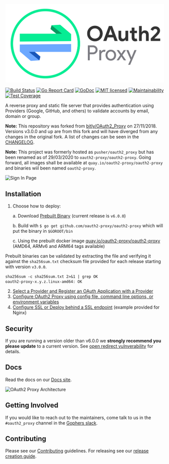 ![OAuth2 Proxy](/docs/logos/OAuth2_Proxy_horizontal.svg)

[![Build Status](https://secure.travis-ci.org/oauth2-proxy/oauth2-proxy.svg?branch=master)](http://travis-ci.org/oauth2-proxy/oauth2-proxy)
[![Go Report Card](https://goreportcard.com/badge/github.com/oauth2-proxy/oauth2-proxy)](https://goreportcard.com/report/github.com/oauth2-proxy/oauth2-proxy)
[![GoDoc](https://godoc.org/github.com/oauth2-proxy/oauth2-proxy?status.svg)](https://godoc.org/github.com/oauth2-proxy/oauth2-proxy)
[![MIT licensed](https://img.shields.io/badge/license-MIT-blue.svg)](./LICENSE)
[![Maintainability](https://api.codeclimate.com/v1/badges/a58ff79407212e2beacb/maintainability)](https://codeclimate.com/github/oauth2-proxy/oauth2-proxy/maintainability)
[![Test Coverage](https://api.codeclimate.com/v1/badges/a58ff79407212e2beacb/test_coverage)](https://codeclimate.com/github/oauth2-proxy/oauth2-proxy/test_coverage)

A reverse proxy and static file server that provides authentication using Providers (Google, GitHub, and others)
to validate accounts by email, domain or group.

**Note:** This repository was forked from [bitly/OAuth2_Proxy](https://github.com/bitly/oauth2_proxy) on 27/11/2018.
Versions v3.0.0 and up are from this fork and will have diverged from any changes in the original fork.
A list of changes can be seen in the [CHANGELOG](CHANGELOG.md).

**Note:** This project was formerly hosted as `pusher/oauth2_proxy` but has been renamed as of 29/03/2020 to `oauth2-proxy/oauth2-proxy`.
Going forward, all images shall be available at `quay.io/oauth2-proxy/oauth2-proxy` and binaries wiil been named `oauth2-proxy`.

![Sign In Page](https://cloud.githubusercontent.com/assets/45028/4970624/7feb7dd8-6886-11e4-93e0-c9904af44ea8.png)

## Installation

1.  Choose how to deploy:

    a. Download [Prebuilt Binary](https://github.com/oauth2-proxy/oauth2-proxy/releases) (current release is `v6.0.0`)

    b. Build with `$ go get github.com/oauth2-proxy/oauth2-proxy` which will put the binary in `$GOROOT/bin`

    c. Using the prebuilt docker image [quay.io/oauth2-proxy/oauth2-proxy](https://quay.io/oauth2-proxy/oauth2-proxy) (AMD64, ARMv6 and ARM64 tags available)

Prebuilt binaries can be validated by extracting the file and verifying it against the `sha256sum.txt` checksum file provided for each release starting with version `v3.0.0`.

```
sha256sum -c sha256sum.txt 2>&1 | grep OK
oauth2-proxy-x.y.z.linux-amd64: OK
```

2.  [Select a Provider and Register an OAuth Application with a Provider](https://oauth2-proxy.github.io/oauth2-proxy/auth-configuration)
3.  [Configure OAuth2 Proxy using config file, command line options, or environment variables](https://oauth2-proxy.github.io/oauth2-proxy/configuration)
4.  [Configure SSL or Deploy behind a SSL endpoint](https://oauth2-proxy.github.io/oauth2-proxy/tls-configuration) (example provided for Nginx)


## Security

If you are running a version older than v6.0.0 we **strongly recommend you please update** to a current version.
See [open redirect vulnverability](https://github.com/oauth2-proxy/oauth2-proxy/security/advisories/GHSA-5m6c-jp6f-2vcv) for details.

## Docs

Read the docs on our [Docs site](https://oauth2-proxy.github.io/oauth2-proxy).

![OAuth2 Proxy Architecture](https://cloud.githubusercontent.com/assets/45028/8027702/bd040b7a-0d6a-11e5-85b9-f8d953d04f39.png)

## Getting Involved

If you would like to reach out to the maintainers, come talk to us in the `#oauth2_proxy` channel in the [Gophers slack](http://gophers.slack.com/).

## Contributing

Please see our [Contributing](CONTRIBUTING.md) guidelines. For releasing see our [release creation guide](RELEASE.md).
